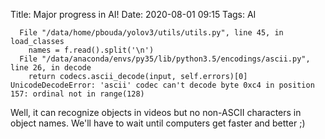 Title: Major progress in AI!
Date: 2020-08-01 09:15
Tags: AI

```
  File "/data/home/pbouda/yolov3/utils/utils.py", line 45, in load_classes
    names = f.read().split('\n')
  File "/data/anaconda/envs/py35/lib/python3.5/encodings/ascii.py", line 26, in decode
    return codecs.ascii_decode(input, self.errors)[0]
UnicodeDecodeError: 'ascii' codec can't decode byte 0xc4 in position 157: ordinal not in range(128)
```

Well, it can recognize objects in videos but no non-ASCII characters in object
names. We'll have to wait until computers get faster and better ;)
